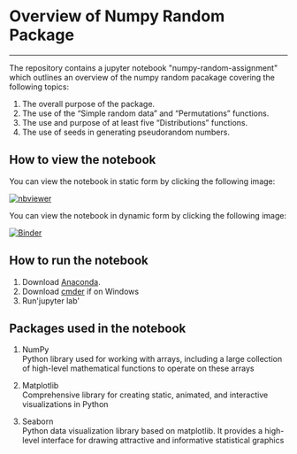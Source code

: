 # Overview of Numpy Random Package


***


The repository contains a jupyter notebook "numpy-random-assignment" which outlines an overview of the numpy random pacakage covering the following topics:  
1. The overall purpose of the package.  
2. The use of the “Simple random data” and “Permutations” functions.  
3. The use and purpose of at least five “Distributions” functions.  
4. The use of seeds in generating pseudorandom numbers.  


## How to view the notebook

You can view the notebook in static form by clicking the following image:

[![nbviewer](https://raw.githubusercontent.com/jupyter/design/master/logos/Badges/nbviewer_badge.svg)](https://nbviewer.org/github/Michelleoc/programming-for-data-analysis-assignment/blob/main/numpy-random-assignment.ipynb)

You can view the notebook in dynamic form by clicking the following image:

[![Binder](https://mybinder.org/badge_logo.svg)](https://mybinder.org/v2/gh/Michelleoc/programming-for-data-analysis-assignment/main?filepath=numpy-random-assignment.ipynb)

  

## How to run the notebook

1. Download [Anaconda]().
2. Download [cmder]() if on Windows
3. Run'jupyter lab'
  


## Packages used in the notebook

1. NumPy  
    Python library used for working with arrays, including a large collection of high-level mathematical functions to operate on these arrays  

2. Matplotlib  
    Comprehensive library for creating static, animated, and interactive visualizations in Python  

3. Seaborn  
    Python data visualization library based on matplotlib. It provides a high-level interface for drawing attractive and informative statistical graphics
